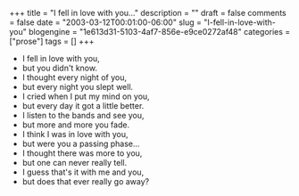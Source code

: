+++
title = "I fell in love with you..."
description = ""
draft = false
comments = false
date = "2003-03-12T00:01:00-06:00"
slug = "I-fell-in-love-with-you"
blogengine = "1e613d31-5103-4af7-856e-e9ce0272af48"
categories = ["prose"]
tags = []
+++

<ul>
	<li>I fell in love with you,</li>
	<li>but you didn&#39;t know.</li>
	<li>I thought every night of you,</li>
	<li>but every night you slept well.</li>
	<li>I cried when I put my mind on you,</li>
	<li>but every day it got a little better.</li>
	<li>I listen to the bands and see you,</li>
	<li>but more and more you fade.</li>
	<li>I think I was in love with you,</li>
	<li>but were you a passing phase...</li>
	<li>I thought there was more to you,</li>
	<li>but one can never really tell.</li>
	<li>I guess that&#39;s it with me and you,</li>
	<li>but does that ever really go away?</li>
</ul>

